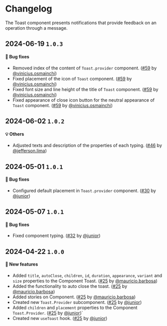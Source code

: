 # Changelog

The Toast component presents notifications that provide feedback on an operation through a message.

## 2024-06-19 `1.0.3`

#### 🐛 Bug fixes

- Removed index of the content of `Toast.provider` component. ([#59](https://git.rarolabs.com.br/frontend/rarui/-/merge_requests/59) by [@vinicius.osmainchi](https://git.rarolabs.com.br/vinicius.osmainchi))
- Fixed placement of the icon of `Toast` component. ([#59](https://git.rarolabs.com.br/frontend/rarui/-/merge_requests/59) by [@vinicius.osmainchi](https://git.rarolabs.com.br/vinicius.osmainchi))
- Fixed font size and line height of the title of `Toast` component. ([#59](https://git.rarolabs.com.br/frontend/rarui/-/merge_requests/59) by [@vinicius.osmainchi](https://git.rarolabs.com.br/vinicius.osmainchi))
- Fixed appearance of close icon button for the neutral appearance of `Toast` component. ([#59](https://git.rarolabs.com.br/frontend/rarui/-/merge_requests/59) by [@vinicius.osmainchi](https://git.rarolabs.com.br/vinicius.osmainchi))

## 2024-06-02 `1.0.2`

#### 💡 Others

- Adjusted texts and description of the properties of each typing. ([#46](https://git.rarolabs.com.br/frontend/rarui/-/merge_requests/46) by [@jefferson.lima](https://git.rarolabs.com.br/jefferson.lima))

## 2024-05-01 `1.0.1`

#### 🐛 Bug fixes

- Configured default placement in `Toast.provider` component. ([#30](https://git.rarolabs.com.br/frontend/rarui/-/merge_requests/30) by [@junior](https://git.rarolabs.com.br/junior))

## 2024-05-07 `1.0.1`

#### 🐛 Bug fixes

- Fixed component typing. ([#32](https://git.rarolabs.com.br/frontend/rarui/-/merge_requests/32) by [@junior](https://git.rarolabs.com.br/junior))

## 2024-04-22 `1.0.0`

#### 🎉 New features

- Added `title`, `autoClose`, `children`, `id`, `duration`, `appearance`, `variant` and `size` properties to the Component Toast. ([#25](https://git.rarolabs.com.br/frontend/rarui/pull/25) by [@mauricio.barbosa](https://git.rarolabs.com.br/mauricio.barbosa))
- Added the functionality to auto close the toast. ([#25](https://git.rarolabs.com.br/frontend/rarui/pull/25) by [@mauricio.barbosa](https://git.rarolabs.com.br/mauricio.barbosa))
- Added stories on Component. ([#25](https://git.rarolabs.com.br/frontend/rarui/pull/25) by [@mauricio.barbosa](https://git.rarolabs.com.br/mauricio.barbosa))
- Created new `Toast.Provider` subcomponent. ([#25](https://git.rarolabs.com.br/frontend/rarui/-/merge_requests/25) by [@junior](https://git.rarolabs.com.br/junior))
- Added `children` and `placement` properties to the Component `Toast.Provider`. ([#25](https://git.rarolabs.com.br/frontend/rarui/-/merge_requests/25) by [@junior](https://git.rarolabs.com.br/junior))`
- Created new `useToast` hook. ([#25](https://git.rarolabs.com.br/frontend/rarui/-/merge_requests/25) by [@junior](https://git.rarolabs.com.br/junior))

<!-- #### 🛠 Breaking changes -->

<!-- #### 📚 3rd party library updates -->

<!-- #### 🎉 New features -->

<!-- #### 🐛 Bug fixes -->

<!-- #### 💡 Others -->
